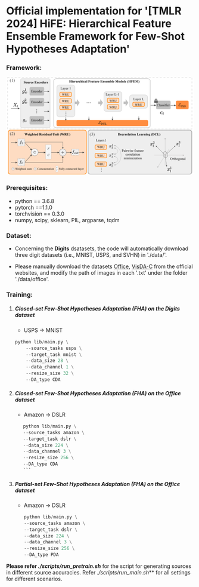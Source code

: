 # Official implementation for '[TMLR 2024] HiFE: Hierarchical Feature Ensemble Framework for Few-Shot Hypotheses Adaptation'

### Framework:  

<img src="fig/framework.png" width="800"/>

### Prerequisites:
- python == 3.6.8
- pytorch ==1.1.0
- torchvision == 0.3.0
- numpy, scipy, sklearn, PIL, argparse, tqdm

### Dataset:

- Concerning the **Digits** dsatasets, the code will automatically download three digit datasets (i.e., MNIST, USPS, and SVHN) in './data/'.

- Please manually download the datasets [Office](https://drive.google.com/file/d/0B4IapRTv9pJ1WGZVd1VDMmhwdlE/view), [VisDA-C](https://github.com/VisionLearningGroup/taskcv-2017-public/tree/master/classification) from the official websites, and modify the path of images in each '.txt' under the folder './data/office'.


### Training:
1. #####  Closed-set Few-Shot Hypotheses Adaptation (FHA) on the Digits dataset
	- USPS -> MNIST
	```python
	python lib/main.py \
    	--source_tasks usps \
    	--target_task mnist \
    	--data_size 28 \
    	--data_channel 1 \
    	--resize_size 32 \
    	--DA_type CDA
	```
	
2. ##### Closed-set Few-Shot Hypotheses Adaptation (FHA) on the Office dataset
	- Amazon -> DSLR
   	 ```python
    	python lib/main.py \
    	--source_tasks amazon \
    	--target_task dslr \
    	--data_size 224 \
    	--data_channel 3 \
    	--resize_size 256 \
    	--DA_type CDA
    	```

3. ##### Partial-set Few-Shot Hypotheses Adaptation (FHA) on the Office dataset
	- Amazon -> DSLR
    	```python
    	python lib/main.py \
    	--source_tasks amazon \
    	--target_task dslr \
    	--data_size 224 \
    	--data_channel 3 \
    	--resize_size 256 \
    	--DA_type PDA
    	```
**Please refer *./scripts/run_pretrain.sh*** for the script for generating sources in different source accuracies. Refer *./scripts/run_main.sh*** for all settings for different scenarios.

